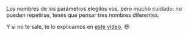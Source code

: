 Los nombres de los parámetros elegilos vos, pero mucho cuidado: no pueden repetirse, tenés que pensar tres nombres diferentes.

Y si no te sale, te lo explicamos en [este video.](https://www.youtube.com/watch?v=jiLKeZISFx0) :sunglasses: